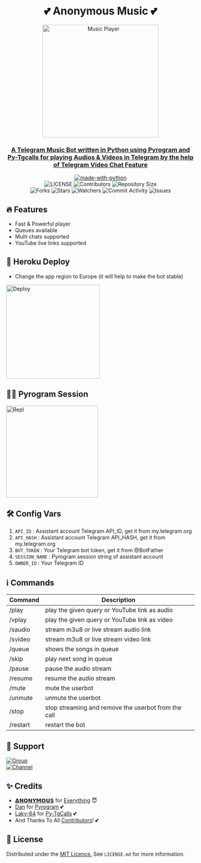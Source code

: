 <h1 align= center><b>💕 Anonymous Music 💕</b></h1>
</p>

<p align="center"><a href="https://telegram.me/DevilsHeavenMF"><img src="https://telegra.ph/file/053f99956ccee8416b8f7.jpg" height="300" width="310" alt="Music Player"></p>

<h3 align = center> A Telegram Music Bot written in Python using Pyrogram and Py-Tgcalls for playing Audios & Videos in Telegram by the help of Telegram Video Chat Feature</h3>

<p align="center">
<a href="https://python.org"><img src="http://forthebadge.com/images/badges/made-with-python.svg" alt="made-with-python"></a>
<br>
    <img src="https://img.shields.io/github/license/AnonymousBoy1025/AnonymousMusic?style=for-the-badge" alt="LICENSE">
    <img src="https://img.shields.io/github/contributors/AnonymousBoy1025/AnonymousMusic?style=for-the-badge" alt="Contributors">
    <img src="https://img.shields.io/github/repo-size/AnonymousBoy1025/AnonymousMusic?style=for-the-badge" alt="Repository Size"> <br>
    <img src="https://img.shields.io/github/forks/AnonymousBoy1025/AnonymousMusic?style=for-the-badge" alt="Forks">
    <img src="https://img.shields.io/github/stars/AnonymousBoy1025/AnonymousMusic?style=for-the-badge" alt="Stars">
    <img src="https://img.shields.io/github/watchers/AnonymousBoy1025/AnonymousMusic?style=for-the-badge" alt="Watchers">
    <img src="https://img.shields.io/github/commit-activity/w/AnonymousBoy1025/AnonymousMusic?style=for-the-badge" alt="Commit Activity">
    <img src="https://img.shields.io/github/issues/AnonymousBoy1025/AnonymousMusic?style=for-the-badge" alt="Issues">
</p>

## 🔥 <a name="features"></a>Features
- Fast & Powerful player
- Queues available
- Multi chats supported
- YouTube live links supported

## 🚀 Heroku Deploy
- Change the app region to Europe (it will help to make the bot stable)
  
<p align="left"><a href="https://dashboard.heroku.com/new?template=https://github.com/AnonymousBoy1025/AnonymousMusic"><img src="https://img.shields.io/badge/Deploy%20To%20Heroku-blueviolet?style=for-the-badge&logo=heroku" width="250" alt="Deploy"></a></p>

## 🏃‍♂ Pyrogram Session

<p align="left"><a href="https://telegram.me/AnonymousStringBot"><img src="https://img.shields.io/badge/Generate%20On%20Telegram-blueviolet?style=for-the-badge&logo=appveyor" width="245" alt="Repl"></a></p>  

## 🛠 Config Vars

1. `API_ID` : Assistant account Telegram API_ID, get it from my.telegram.org
2. `API_HASH` : Assistant account Telegram API_HASH, get it from my.telegram.org
3. `BOT_TOKEN` : Your Telegram bot token, get it from @BotFather
4. `SESSION_NAME` : Pyrogram session string of assistant account
5. `OWNER_ID` : Your Telegram ID

## ℹ️ Commands

| Command  | Description                                          |
| -------  | ---------------------------------------------------- |
| /play    | play the given query or YouTube link as audio        |
| /vplay   | play the given query or YouTube link as video        |
| /saudio  | stream m3u8 or live stream audio link                |
| /svideo  | stream m3u8 or live stream video link                |
| /queue   | shows the songs in queue                             |        
| /skip    | play next song in queue                              |
| /pause   | pause the audio stream                               |
| /resume  | resume the audio stream                              |
| /mute    | mute the userbot                                     |
| /unmute  | unmute the userbot                                   |
| /stop    | stop streaming and remove the userbot from the call  |
| /restart | restart the bot                                      |

## 🖤 Support

<a href="https://telegram.me/DevilsHeavenMF"><img src="https://img.shields.io/badge/Join-Telegram%20Group-blue.svg?logo=telegram" alt="Group"></a><br>
<a href="https://telegram.me/DevilsHeavenMF"><img src="https://img.shields.io/badge/Join-Telegram%20Channel-red.svg?logo=Telegram" alt="Channel"></a>

## ✨ <a name="credits"></a>Credits

- [𝝙𝗡𝗢𝗡𝗬𝗠𝗢𝗨𝗦](https://github.com/AnonymousBoy1025) for [Everything](https://github.com/AnonymousBoy1025/AnonymousMusic) 😇
- [Dan](https://github.com/delivrance) for [Pyrogram](https://github.com/pyrogram/pyrogram) 💕
- [Laky-64](https://github.com/Laky-64) for [Py-TgCalls](https://github.com/pytgcalls/pytgcalls) 💕
- And Thanks To All [Contributors](https://github.com/AnonymousBoy1025/AnonymousMusic/graphs/contributors)! 💕

## 📄 License

Distributed under the [MIT Licence.](https://github.com/AnonymousBoy1025/AnonymousMusic/blob/main/LICENSE) See `LICENSE.md` for more information.
